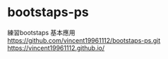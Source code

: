 # bootstaps-ps
練習bootstaps
基本應用
</br>https://github.com/vincent19961112/bootstaps-ps.git
</br>https://vincent19961112.github.io/
